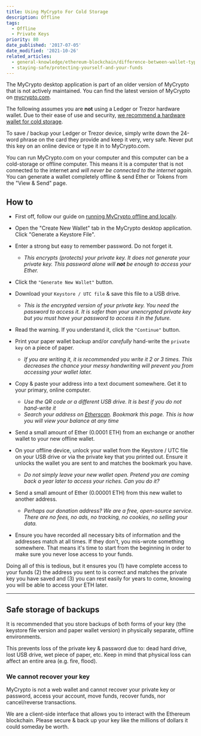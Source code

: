 ```yaml
---
title: Using MyCrypto For Cold Storage
description: Offline
tags:
  - Offline
  - Private Keys
priority: 80
date_published: '2017-07-05'
date_modified: '2021-10-26'
related_articles:
  - general-knowledge/ethereum-blockchain/difference-between-wallet-types
  - staying-safe/protecting-yourself-and-your-funds
---
```


<Alert label="The desktop application is not actively maintained.">

The MyCrypto desktop application is part of an older version of MyCrypto that is not actively maintained. You can find the latest version of MyCrypto on [mycrypto.com](https://mycrypto.com/).

</Alert>

The following assumes you are **not** using a Ledger or Trezor hardware wallet. Due to their ease of use and security, [we recommend a hardware wallet for cold storage](/staying-safe/hardware-wallet-recommendations).

To save / backup your Ledger or Trezor device, simply write down the 24-word phrase on the card they provide and keep it very, very safe. Never put this key on an online device or type it in to MyCrypto.com.

You can run MyCrypto.com on your computer and this computer can be a cold-storage or offline computer. This means it is a computer that is not connected to the internet and _will never be connected to the internet again._ You can generate a wallet completely offline & send Ether or Tokens from the "View & Send" page.

## How to

- First off, follow our guide on [running MyCrypto offline and locally](/how-to/offline/how-to-run-mycrypto-offline-and-locally).

- Open the "Create New Wallet" tab in the MyCrypto desktop application. Click "Generate a Keystore File".

- Enter a strong but easy to remember password. Do not forget it.

  - _This encrypts (protects) your private key. It does not generate your private key. This password alone will **not** be enough to access your Ether._

- Click the `"Generate New Wallet"` button.

- Download your `Keystore / UTC file` & save this file to a USB drive.

  - _This is the encrypted version of your private key. You need the password to access it. It is safer than your unencrypted private key but you must have your password to access it in the future._

- Read the warning. If you understand it, click the `"Continue"` button.

- Print your paper wallet backup and/or _carefully_ hand-write the `private key` on a piece of paper.

  - _If you are writing it, it is recommended you write it 2 or 3 times. This decreases the chance your messy handwriting will prevent you from accessing your wallet later._

- Copy & paste your address into a text document somewhere. Get it to your primary, online computer.

  - _Use the QR code or a different USB drive. It is best if you do not hand-write it_
  - _Search your address on [Etherscan](https://etherscan.io/). Bookmark this page. This is how you will view your balance at any time_

- Send a small amount of Ether (0.0001 ETH) from an exchange or another wallet to your new offline wallet.

- On your offline device, unlock your wallet from the Keystore / UTC file on your USB drive or via the private key that you printed out. Ensure it unlocks the wallet you are sent to and matches the bookmark you have.

  - _Do not simply leave your new wallet open. Pretend you are coming back a year later to access your riches. Can you do it?_

- Send a small amount of Ether (0.00001 ETH) from this new wallet to another address.

  - _Perhaps our donation address? We are a free, open-source service. There are no fees, no ads, no tracking, no cookies, no selling your data._

- Ensure you have recorded all necessary bits of information and the addresses match at all times. If they don't, you mis-wrote something somewhere. That means it's time to start from the beginning in order to make sure you never lose access to your funds.

Doing all of this is tedious, but it ensures you (1) have complete access to your funds (2) the address you sent to is correct and matches the private key you have saved and (3) you can rest easily for years to come, knowing you will be able to access your ETH later.

---

## Safe storage of backups

It is recommended that you store backups of both forms of your key (the keystore file version and paper wallet version) in physically separate, offline environments.

This prevents loss of the private key & password due to: dead hard drive, lost USB drive, wet piece of paper, etc. Keep in mind that physical loss can affect an entire area (e.g. fire, flood).

### We cannot recover your key

MyCrypto is not a web wallet and cannot recover your private key or password, access your account, move funds, recover funds, nor cancel/reverse transactions.

We are a client-side interface that allows you to interact with the Ethereum blockchain. Please secure & back up your key like the millions of dollars it could someday be worth.
